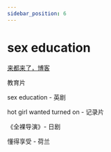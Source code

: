 ```yaml
---
sidebar_position: 6
---
```

# sex education
[来都来了，博客](https://www.xiaoyuzhoufm.com/episode/5fb0cafc83c34e85dd72e969)

教育片

sex education - 英剧

hot girl wanted turned on - 记录片

《全裸导演》- 日剧

懂得享受 - 荷兰